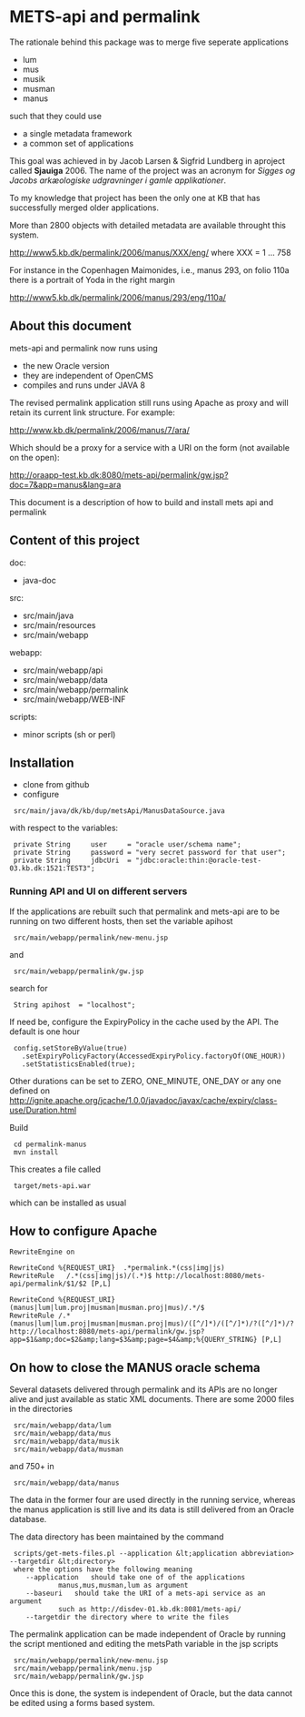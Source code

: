 
# METS-api and permalink

The rationale behind this package was to merge five seperate applications

* lum
* mus
* musik
* musman
* manus

such that they could use

* a single metadata framework
* a common set of applications

This goal was achieved in by Jacob Larsen & Sigfrid Lundberg in
aproject called __Sjauiga__ 2006. The name of the project was an
acronym for _Sigges og Jacobs arkæologiske udgravninger i gamle
applikationer_.

To my knowledge that project has been the only one at KB that has
successfully merged older applications.

More than 2800 objects with detailed metadata are available throught this system.

http://www5.kb.dk/permalink/2006/manus/XXX/eng/ where XXX = 1 ... 758

For instance in the Copenhagen Maimonides, i.e., manus 293, on folio 110a 
there is a portrait of Yoda in the right margin

http://www5.kb.dk/permalink/2006/manus/293/eng/110a/

## About this document

mets-api and permalink now runs using

* the new Oracle version
* they are independent of OpenCMS
* compiles and runs under JAVA 8
    
The revised permalink application still runs using Apache as proxy and will retain its current link structure. For example:

http://www.kb.dk/permalink/2006/manus/7/ara/

Which should be a proxy for a service with a URI on the form (not available on the open):

http://oraapp-test.kb.dk:8080/mets-api/permalink/gw.jsp?doc=7&app=manus&lang=ara

This document is a description of how to build and install mets api and permalink

## Content of this project

doc:
 - java-doc

src:
 - src/main/java
 - src/main/resources
 - src/main/webapp

webapp:
 - src/main/webapp/api
 - src/main/webapp/data
 - src/main/webapp/permalink
 - src/main/webapp/WEB-INF
 
scripts:
 - minor scripts (sh or perl)

## Installation

* clone from github
* configure

```
 src/main/java/dk/kb/dup/metsApi/ManusDataSource.java
```

with respect to the variables:

```
 private String     user     = "oracle user/schema name";
 private String     password = "very secret password for that user";
 private String     jdbcUri  = "jdbc:oracle:thin:@oracle-test-03.kb.dk:1521:TEST3";
```

### Running API and UI on different servers

If the applications are rebuilt such that permalink and mets-api are
to be running on two different hosts, then set the variable apihost</p>

```
 src/main/webapp/permalink/new-menu.jsp
```

and

```
 src/main/webapp/permalink/gw.jsp
```

search for

```
 String apihost  = "localhost";
```

If need be, configure the ExpiryPolicy in the cache used by the API. The default is one hour

```
 config.setStoreByValue(true)
   .setExpiryPolicyFactory(AccessedExpiryPolicy.factoryOf(ONE_HOUR))
   .setStatisticsEnabled(true);
```

Other durations can be set to ZERO, ONE_MINUTE, ONE_DAY or any one defined on http://ignite.apache.org/jcache/1.0.0/javadoc/javax/cache/expiry/class-use/Duration.html

Build 

```
 cd permalink-manus
 mvn install
```

This creates a file called

```
 target/mets-api.war
```

which can be installed as usual

## How to configure Apache

```
RewriteEngine on

RewriteCond %{REQUEST_URI}  .*permalink.*(css|img|js)
RewriteRule   /.*(css|img|js)/(.*)$ http://localhost:8080/mets-api/permalink/$1/$2 [P,L]

RewriteCond %{REQUEST_URI} (manus|lum|lum.proj|musman|musman.proj|mus)/.*/$
RewriteRule /.*(manus|lum|lum.proj|musman|musman.proj|mus)/([^/]*)/([^/]*)/?([^/]*)/?  http://localhost:8080/mets-api/permalink/gw.jsp?app=$1&amp;doc=$2&amp;lang=$3&amp;page=$4&amp;%{QUERY_STRING} [P,L]

```

## On how to close the MANUS oracle schema

Several datasets delivered through permalink and its APIs are no longer alive and just available as static XML documents. There are some 2000 files in the directories

```
 src/main/webapp/data/lum
 src/main/webapp/data/mus
 src/main/webapp/data/musik
 src/main/webapp/data/musman
```

and 750+ in

```
 src/main/webapp/data/manus  
```

The data in the former four are used directly in the running service,
whereas the manus application is still live and its data is still
delivered from an Oracle database.

The data directory has been maintained by the command

```
 scripts/get-mets-files.pl --application &lt;application abbreviation> --targetdir &lt;directory>
 where the options have the following meaning
	--application	should take one of of the applications 
			manus,mus,musman,lum as argument
	--baseuri	should take the URI of a mets-api service as an argument
			such as http://disdev-01.kb.dk:8081/mets-api/
	--targetdir	the directory where to write the files
```

The permalink application can be made independent of Oracle by running
the script mentioned and editing the metsPath variable in the jsp
scripts

```
 src/main/webapp/permalink/new-menu.jsp
 src/main/webapp/permalink/menu.jsp
 src/main/webapp/permalink/gw.jsp
```

Once this is done, the system is independent of Oracle, but the data
cannot be edited using a forms based system.

